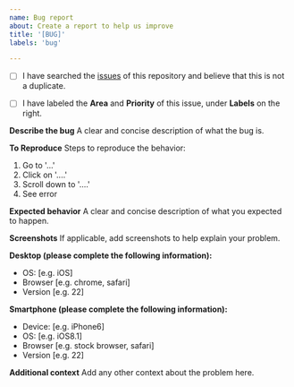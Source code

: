 ```yaml
---
name: Bug report
about: Create a report to help us improve
title: '[BUG]'
labels: 'bug'

---
```


- [ ] I have searched the [issues](https://github.com/coatk1/oboyo/issues) of this repository and believe that this is not a duplicate.

- [ ] I have labeled the **Area** and **Priority** of this issue, under **Labels** on the right.

**Describe the bug**
A clear and concise description of what the bug is.

**To Reproduce**
Steps to reproduce the behavior:
1. Go to '...'
2. Click on '....'
3. Scroll down to '....'
4. See error

**Expected behavior**
A clear and concise description of what you expected to happen.

**Screenshots**
If applicable, add screenshots to help explain your problem.

**Desktop (please complete the following information):**
 - OS: [e.g. iOS]
 - Browser [e.g. chrome, safari]
 - Version [e.g. 22]

**Smartphone (please complete the following information):**
 - Device: [e.g. iPhone6]
 - OS: [e.g. iOS8.1]
 - Browser [e.g. stock browser, safari]
 - Version [e.g. 22]

**Additional context**
Add any other context about the problem here.
